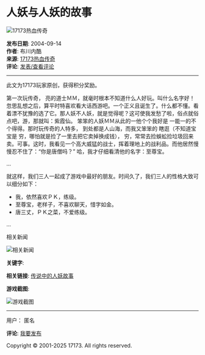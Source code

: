 # 人妖与人妖的故事

![17173热血传奇](//images.17173cdn.com/news/07news/zx5.jpg)

**发布日期**: 2004-09-14  
**作者**: 布川内酷  
**来源**: [17173热血传奇](http://mir.17173.com/)  
**评论**: [发表/查看评论](<!--infoCommentHref-->)

---

此文为17173玩家原创，获得积分奖励。 

第一次玩传奇， 亮的道士ＭＭ，就毫时根本不知道什么人好玩。叫什么名字好！忽思乱想之后，算平时特喜欢看大话西游吧。一个正义且诞生了。什么都不懂。看着漂不犹豫的选了它。那人妖不人妖，就是觉得呢？这可使我发愁了啦，俗点就俗点吧，游，那就叫：紫霞仙。 笨笨的人妖ＭＭ从此的一他个个我好是 一能一的不个得得。那时玩传奇的人特多， 到处都是人山海，而我又笨笨的 瞎逛（不知道宝宝是 穷，哪怕就是捡了一里去把它卖掉换成钱）， 穷，常常去捡蜈蚣捡垃圾回来卖。可事。这时，我看见一个高大威猛的战士，挥着理地上的战利品。而他居然慢慢忍不住了：“你是唐僧吗？” 哈，我才仔细看清他的名字：至尊宝。

...

就这样，我们三人一起成了游戏中最好的朋友。时间久了，我们三人的性格大致可以细分如下：

- 我，依然喜欢ＰＫ，练级。
- 至尊宝，老样子，不喜欢聊天，惜字如金。
- 唐三丈，ＰＫ之菜，不爱练级。

...

相关新闻

![相关新闻](//images.17173cdn.com/news/07news/zx8.jpg)

**关键字**: 

**相关链接**: [传说中的人妖故事](http://mir.17173.com/xingqing/xingqing.shtml)

**游戏截图**: 

![游戏截图](//images.17173cdn.com/news/07news/zx10.jpg)

---

用户： 匿名 

**评论**: [我要发布](http://link.17173.com?target=http%3A%2F%2Fp4p.sogou.com%2Fbeginner.jsp) 

Copyright © 2001-2025 17173. All rights reserved.